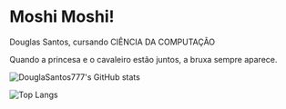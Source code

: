 # Moshi Moshi!

Douglas Santos, cursando CIÊNCIA DA COMPUTAÇÃO

Quando a princesa e o cavaleiro estão juntos, a bruxa sempre aparece.

![DouglaSantos777's GitHub stats](https://github-readme-stats.vercel.app/api?username=DouglaSantos777&show_icons=true&theme=radical)

![Top Langs](https://github-readme-stats.vercel.app/api/top-langs/?username=DouglaSantos777&layout=compact)

